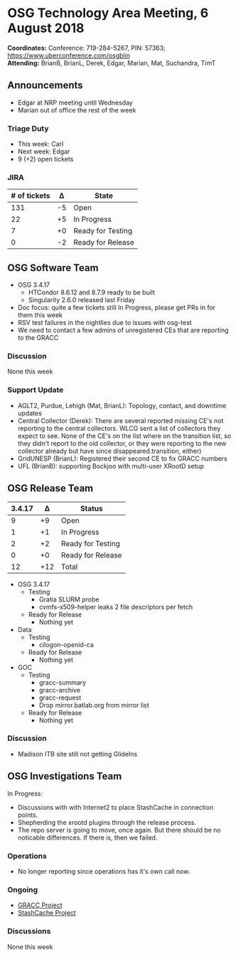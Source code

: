 # OSG Technology Area Meeting,  6 August 2018

**Coordinates:** Conference: 719-284-5267, PIN: 57363; <https://www.uberconference.com/osgblin>  
**Attending:** BrianB, BrianL, Derek, Edgar, Marian, Mat, Suchandra, TimT  


## Announcements

-   Edgar at NRP meeting until Wednesday
-   Marian out of office the rest of the week


### Triage Duty

-   This week: Carl
-   Next week: Edgar
-   9 (+2) open tickets


### JIRA

| # of tickets | &Delta; | State             |
|------------ |------- |----------------- |
| 131          | -5      | Open              |
| 22           | +5      | In Progress       |
| 7            | +0      | Ready for Testing |
| 0            | -2      | Ready for Release |


## OSG Software Team

-   OSG 3.4.17  
    -   HTCondor 8.6.12 and 8.7.9 ready to be built
    -   Singularity 2.6.0 released last Friday
-   Doc focus: quite a few tickets still In Progress, please get PRs in for them this week
-   RSV test failures in the nightlies due to issues with osg-test
-   We need to contact a few admins of unregistered CEs that are reporting to the GRACC


### Discussion

None this week  


### Support Update

-   AGLT2, Purdue, Lehigh (Mat, BrianL): Topology, contact, and downtime updates
-   Central Collector (Derek): There are several reported missing CE's not reporting to the central collectors.  WLCG sent a list of collectors they expect to see.  None of the CE's on the list where on the transition list, so they didn't report to the old collector, or they were reporting to the new collector already but have since disappeared.transition, either)
-   GridUNESP (BrianL): Registered their second CE to fix GRACC numbers
-   UFL (BrianB): supporting Bockjoo with multi-user XRootD setup


## OSG Release Team

| 3.4.17 | &Delta; | Status            |
|------ |------- |----------------- |
| 9      | +9      | Open              |
| 1      | +1      | In Progress       |
| 2      | +2      | Ready for Testing |
| 0      | +0      | Ready for Release |
| 12     | +12     | Total             |

-   OSG 3.4.17
    -   Testing
        -   Gratia SLURM probe
        -   cvmfs-x509-helper leaks 2 file descriptors per fetch
    -   Ready for Release
        -   Nothing yet
-   Data
    -   Testing
        -   cilogon-openid-ca
    -   Ready for Release
        -   Nothing yet
-   GOC
    -   Testing
        -   gracc-summary
        -   gracc-archive
        -   gracc-request
        -   Drop mirror.batlab.org from mirror list
    -   Ready for Release
        -   Nothing yet


### Discussion

-   Madison ITB site still not getting GlideIns


## OSG Investigations Team

In Progress:  

-   Discussions with with Internet2 to place StashCache in connection points.
-   Shepherding the xrootd plugins through the release process.
-   The repo server is going to move, once again.  But there should be no noticable differences.  If there is, then we failed.


### Operations

-   No longer reporting since operations has it's own call now.



### Ongoing

-   [GRACC Project](https://jira.opensciencegrid.org/projects/GRACC/)
-   [StashCache Project](https://opensciencegrid.github.io/StashCache/)


### Discussions

None this week
